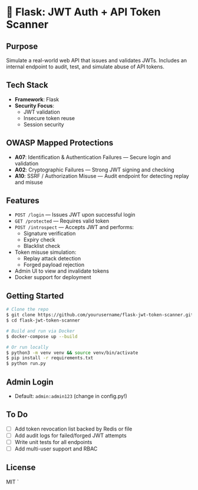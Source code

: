 # 🧪 Flask: JWT Auth + API Token Scanner

## Purpose
Simulate a real-world web API that issues and validates JWTs. Includes an internal endpoint to audit, test, and simulate abuse of API tokens.

## Tech Stack
- **Framework**: Flask
- **Security Focus**:
  - JWT validation
  - Insecure token reuse
  - Session security

## OWASP Mapped Protections
- **A07**: Identification & Authentication Failures — Secure login and validation
- **A02**: Cryptographic Failures — Strong JWT signing and checking
- **A10**: SSRF / Authorization Misuse — Audit endpoint for detecting replay and misuse

## Features
- `POST /login` — Issues JWT upon successful login
- `GET /protected` — Requires valid token
- `POST /introspect` — Accepts JWT and performs:
  - Signature verification
  - Expiry check
  - Blacklist check
- Token misuse simulation:
  - Replay attack detection
  - Forged payload rejection
- Admin UI to view and invalidate tokens
- Docker support for deployment

## Getting Started
```bash
# Clone the repo
$ git clone https://github.com/yourusername/flask-jwt-token-scanner.git
$ cd flask-jwt-token-scanner

# Build and run via Docker
$ docker-compose up --build

# Or run locally
$ python3 -m venv venv && source venv/bin/activate
$ pip install -r requirements.txt
$ python run.py
```

## Admin Login
- Default: `admin:admin123` (change in config.py!)

## To Do
- [ ] Add token revocation list backed by Redis or file
- [ ] Add audit logs for failed/forged JWT attempts
- [ ] Write unit tests for all endpoints
- [ ] Add multi-user support and RBAC

## License
MIT
`
